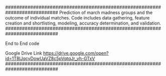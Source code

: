 ###########################################################################
Prediction of march madness groups and the outcome of individual matches. 
Code includes data gathering, feature creation and shortlisting, modeling, accuracy determination, and validation. 
###########################################################################

End to End code

Google Drive Link
https://drive.google.com/open?id=1T8lJqcyDowUaVZ8c5pVqtqJr_vh-GTxV
###########################################################################
